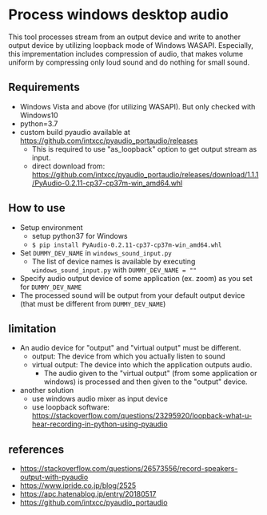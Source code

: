 # Process windows desktop audio
This tool processes stream from an output device and write to another output device by utilizing loopback mode of Windows WASAPI.
Especially, this imprementation includes compression of audio, that makes volume uniform by compressing only loud sound and do nothing for small sound.

## Requirements
- Windows Vista and above (for utilizing WASAPI). But only checked with Windows10
- python=3.7
- custom build pyaudio available at https://github.com/intxcc/pyaudio_portaudio/releases
    - This is required to use "as_loopback" option to get output stream as input.
    - direct download from: https://github.com/intxcc/pyaudio_portaudio/releases/download/1.1.1/PyAudio-0.2.11-cp37-cp37m-win_amd64.whl

## How to use
- Setup environment
    - setup python37 for Windows
    - `$ pip install PyAudio-0.2.11-cp37-cp37m-win_amd64.whl`
- Set `DUMMY_DEV_NAME` in `windows_sound_input.py`
    - The list of device names is available by executing `windows_sound_input.py` with `DUMMY_DEV_NAME = ""`
- Specify audio output device of some application (ex. zoom) as you set for `DUMMY_DEV_NAME`
- The processed sound will be output from your default output device (that must be different from `DUMMY_DEV_NAME`)

## limitation
- An audio device for "output" and "virtual output" must be different.
    - output: The device from which you actually listen to sound
    - virtual output: The device into which the application outputs audio.
        - The audio given to the "virtual output" (from some application or windows) is processed and then given to the "output" device.
- another solution
    - use windows audio mixer as input device
    - use loopback software: https://stackoverflow.com/questions/23295920/loopback-what-u-hear-recording-in-python-using-pyaudio

## references
- https://stackoverflow.com/questions/26573556/record-speakers-output-with-pyaudio
- https://www.ipride.co.jp/blog/2525
- https://apc.hatenablog.jp/entry/20180517
- https://github.com/intxcc/pyaudio_portaudio